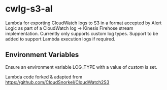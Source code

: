 # cwlg-s3-al
Lambda for exporting CloudWatch logs to S3 in a format accepted by Alert Logic as part of a CloudWatch log -> Kinesis Firehose stream implementation. Currently only supports custom log types. Support to be added to support Lambda execution logs if required.

## Environment Variables 
Ensure an environment variable LOG_TYPE with a value of *custom* is set.

Lambda code forked & adapted from https://github.com/CloudSnorkel/CloudWatch2S3